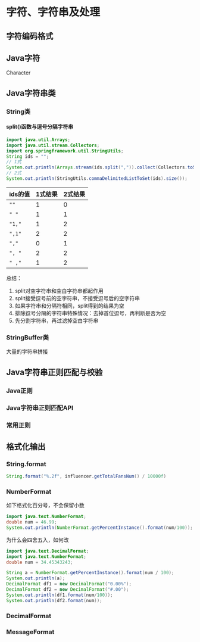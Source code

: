 # 字符、字符串及处理

## 字符编码格式

## Java字符

Character

## Java字符串类

### String类

#### split()函数与逗号分隔字符串

```java
import java.util.Arrays;
import java.util.stream.Collectors;
import org.springframework.util.StringUtils;
String ids = "";
// 1式
System.out.println(Arrays.stream(ids.split(",")).collect(Collectors.toSet()).size());
// 2式
System.out.println(StringUtils.commaDelimitedListToSet(ids).size());
```

| ids的值 | 1式结果 | 2式结果 |
| ------- | ------- | ------- |
| `""`    | 1       | 0       |
| `" "`   | 1       | 1       |
| `"1,"`  | 1       | 2       |
| `",1"`  | 2       | 2       |
| `","`   | 0       | 1       |
| `", "`  | 2       | 2       |
| `" ,"`  | 1       | 2       |

总结：

1. split对空字符串和空白字符串都起作用
2. split接受逗号前的空字符串，不接受逗号后的空字符串
3. 如果字符串和分隔符相同，split得到的结果为空
4. 排除逗号分隔的字符串特殊情况：去掉首位逗号，再判断是否为空
5. 先分割字符串，再过滤掉空白字符串

### StringBuffer类

大量的字符串拼接

## Java字符串正则匹配与校验

### Java正则

### Java字符串正则匹配API

### 常用正则





## 格式化输出

### String.format

```java
String.format("%.2f", influencer.getTotalFansNum() / 10000f)
```

### NumberFormat

如下格式化百分号，不会保留小数

```java
import java.text.NumberFormat;
double num = 46.99;
System.out.println(NumberFormat.getPercentInstance().format(num/100));
```

为什么会四舍五入，如何改

```java
import java.text.DecimalFormat;
import java.text.NumberFormat;
double num = 34.45343243;

String a = NumberFormat.getPercentInstance().format(num / 100);
System.out.println(a);
DecimalFormat df1 = new DecimalFormat("0.00%");
DecimalFormat df2 = new DecimalFormat("#.00");
System.out.println(df1.format(num/100));
System.out.println(df2.format(num));
```

### DecimalFormat

### MessageFormat



